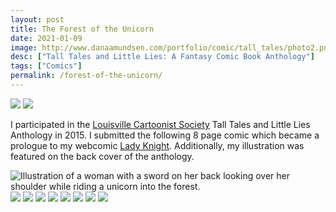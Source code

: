 ```yaml
---
layout: post
title: The Forest of the Unicorn 
date: 2021-01-09
image: http://www.danaamundsen.com/portfolio/comic/tall_tales/photo2.png
desc: ["Tall Tales and Little Lies: A Fantasy Comic Book Anthology"]
tags: ["Comics"]
permalink: /forest-of-the-unicorn/
---
```


![](http://www.danaamundsen.com/portfolio/comic/tall_tales/photo1.png)
![](http://www.danaamundsen.com/portfolio/comic/tall_tales/photo2.png)

I participated in the [Louisville Cartoonist Society](http://www.louisvillecartoonistsociety.com/) Tall Tales and Little Lies Anthology in 2015. I submitted the following 8 page comic which became a prologue to my webcomic [Lady Knight](http://portfolio.danaamundsen.com/lady_knight/). Additionally, my illustration was featured on the back cover of the anthology.

![Illustration of a woman with a sword on her back looking over her shoulder while riding a unicorn into the forest.](http://www.danaamundsen.com/portfolio/comic/tall_tales/fantasy_anthology.png)
![](http://www.danaamundsen.com/portfolio/comic/tall_tales/pg1.png)
![](http://www.danaamundsen.com/portfolio/comic/tall_tales/pg2.png)
![](http://www.danaamundsen.com/portfolio/comic/tall_tales/pg3.png)
![](http://www.danaamundsen.com/portfolio/comic/tall_tales/pg4.png)
![](http://www.danaamundsen.com/portfolio/comic/tall_tales/pg5.png)
![](http://www.danaamundsen.com/portfolio/comic/tall_tales/pg6.png)
![](http://www.danaamundsen.com/portfolio/comic/tall_tales/pg7.png)
![](http://www.danaamundsen.com/portfolio/comic/tall_tales/pg8.png)
